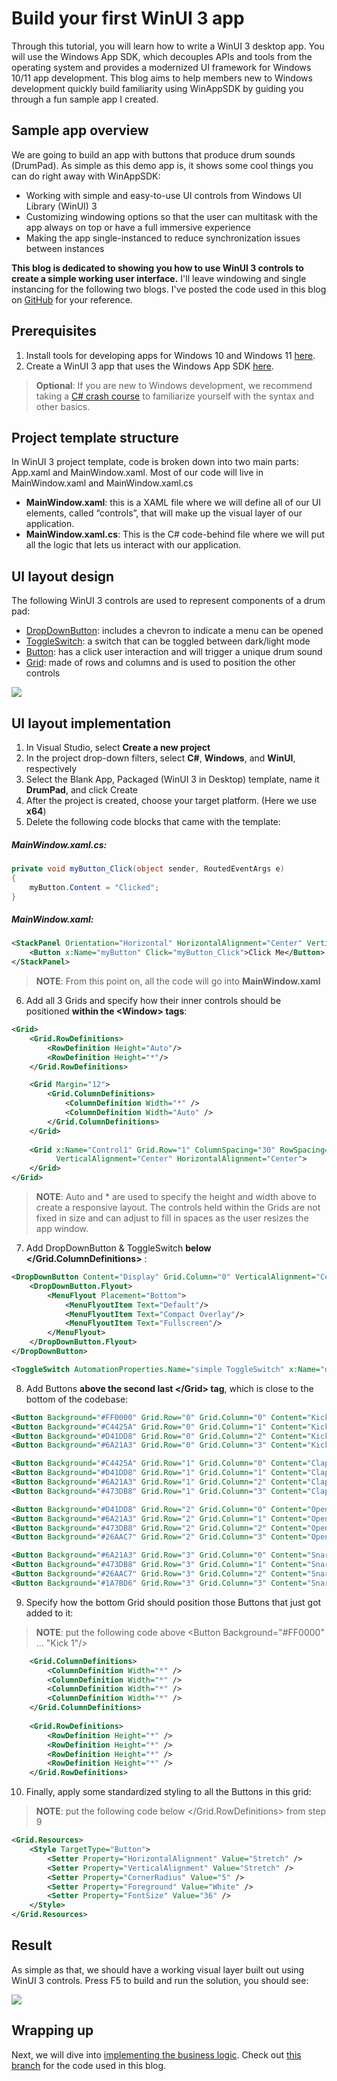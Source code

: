 # Build your first WinUI 3 app
Through this tutorial, you will learn how to write a WinUI 3 desktop app. You will use the Windows App SDK, which decouples APIs and tools from the operating system and provides a modernized UI framework for Windows 10/11 app development. This blog aims to help members new to Windows development quickly build familiarity using WinAppSDK by guiding you through a fun sample app I created. 



## Sample app overview
We are going to build an app with buttons that produce drum sounds (DrumPad). As simple as this demo app is, it shows some cool things you can do right away with WinAppSDK:
* Working with simple and easy-to-use UI controls from Windows UI Library (WinUI) 3
* Customizing windowing options so that the user can multitask with the app always on top or have a full immersive experience 
* Making the app single-instanced to reduce synchronization issues between instances 

**This blog is dedicated to showing you how to use WinUI 3 controls to create a simple working user interface.** I'll leave windowing and single instancing for the following two blogs. I've posted the code used in this blog on [GitHub](https://github.com/jingwei-a-zhang/WinAppSDK-DrumPad/tree/b748f19d15fd7b3df10e24ebf5bb6a03bec6ada7) for your reference.

## Prerequisites 
1. Install tools for developing apps for Windows 10 and Windows 11 [here](https://docs.microsoft.com/en-us/windows/apps/windows-app-sdk/set-up-your-development-environment?tabs=vs-2022).
2. Create a WinUI 3 app that uses the Windows App SDK [here](https://docs.microsoft.com/en-us/windows/apps/winui/winui3/create-your-first-winui3-app?pivots=winui3-packaged-csharp).

> **Optional**: If you are new to Windows development, we recommend taking a [C# crash course](https://docs.microsoft.com/en-us/shows/CSharp-101/?WT.mc_id=Educationalcsharp-c9-scottha&page=1) to familiarize yourself with the syntax and other basics.

## Project template structure
In WinUI 3 project template, code is broken down into two main parts: App.xaml and MainWindow.xaml. Most of our code will live in MainWindow.xaml and MainWindow.xaml.cs
* **MainWindow.xaml**: this is a XAML file where we will define all of our UI elements, called “controls”, that will make up the visual layer of our application.
* **MainWindow.xaml.cs**: This is the C# code-behind file where we will put all the logic that lets us interact with our application.


## UI layout design
The following WinUI 3 controls are used to represent components of a drum pad:
* [DropDownButton](https://docs.microsoft.com/en-us/windows/winui/api/microsoft.ui.xaml.controls.dropdownbutton?view=winui-3.0): includes a chevron to indicate a menu can be opened
* [ToggleSwitch](https://docs.microsoft.com/en-us/windows/winui/api/microsoft.ui.xaml.controls.toggleswitch?view=winui-3.0): a switch that can be toggled between dark/light mode
* [Button](https://docs.microsoft.com/en-us/windows/winui/api/microsoft.ui.xaml.controls.button?view=winui-3.0): has a click user interaction and will trigger a unique drum sound
* [Grid](https://docs.microsoft.com/en-us/windows/winui/api/microsoft.ui.xaml.controls.grid?view=winui-3.0): made of rows and columns and is used to position the other controls


![](Group%20123.png)

## UI layout implementation
1.	In Visual Studio, select **Create a new project**
2.	In the project drop-down filters, select **C#**, **Windows**, and **WinUI**, respectively
3.	Select the Blank App, Packaged (WinUI 3 in Desktop) template, name it **DrumPad**, and click Create
4.  After the project is created, choose your target platform. (Here we use  **x64**)
5.	Delete the following code blocks that came with the template:

##### MainWindow.xaml.cs:

```csharp
private void myButton_Click(object sender, RoutedEventArgs e)
{
    myButton.Content = "Clicked";
}
```

##### MainWindow.xaml:
```xml
<StackPanel Orientation="Horizontal" HorizontalAlignment="Center" VerticalAlignment="Center">
    <Button x:Name="myButton" Click="myButton_Click">Click Me</Button>
</StackPanel>
```
> **NOTE**: From this point on, all the code will go into **MainWindow.xaml**

6.	Add all 3 Grids and specify how their inner controls should be positioned **within the \<Window> tags**:
```xml
<Grid>
    <Grid.RowDefinitions>
        <RowDefinition Height="Auto"/>
        <RowDefinition Height="*"/>
    </Grid.RowDefinitions>

    <Grid Margin="12">
        <Grid.ColumnDefinitions>
            <ColumnDefinition Width="*" />
            <ColumnDefinition Width="Auto" />
        </Grid.ColumnDefinitions>
    </Grid>
    
    <Grid x:Name="Control1" Grid.Row="1" ColumnSpacing="30" RowSpacing="12"
          VerticalAlignment="Center" HorizontalAlignment="Center">
    </Grid>
</Grid>
```

> **NOTE**: Auto and * are used to specify the height and width above to create a responsive layout. The controls held within the Grids are not fixed in size and can adjust to fill in spaces as the user resizes the app window. 

7.	Add DropDownButton & ToggleSwitch **below </Grid.ColumnDefinitions>** :

```xml
<DropDownButton Content="Display" Grid.Column="0" VerticalAlignment="Center" HorizontalAlignment="Left" Width="118" >
    <DropDownButton.Flyout>
        <MenuFlyout Placement="Bottom">
            <MenuFlyoutItem Text="Default"/>
            <MenuFlyoutItem Text="Compact Overlay"/>
            <MenuFlyoutItem Text="Fullscreen"/>
        </MenuFlyout>
    </DropDownButton.Flyout>
</DropDownButton>

<ToggleSwitch AutomationProperties.Name="simple ToggleSwitch" x:Name="dark_switch" Grid.Column="1" CornerRadius="3" VerticalAlignment="Center"  HorizontalAlignment="Right" MinWidth="0" HorizontalContentAlignment="Center" VerticalContentAlignment="Center" />
```



8.	Add Buttons **above the second last \</Grid> tag**, which is close to the bottom of the codebase:

```xml
<Button Background="#FF0000" Grid.Row="0" Grid.Column="0" Content="Kick 1"/>
<Button Background="#C4425A" Grid.Row="0" Grid.Column="1" Content="Kick 2"/>
<Button Background="#D41DD8" Grid.Row="0" Grid.Column="2" Content="Kick 3"/>
<Button Background="#6A21A3" Grid.Row="0" Grid.Column="3" Content="Kick 4"/>

<Button Background="#C4425A" Grid.Row="1" Grid.Column="0" Content="Clap 1"/>
<Button Background="#D41DD8" Grid.Row="1" Grid.Column="1" Content="Clap 2"/>
<Button Background="#6A21A3" Grid.Row="1" Grid.Column="2" Content="Clap 3"/>
<Button Background="#473DB8" Grid.Row="1" Grid.Column="3" Content="Clap 4"/>

<Button Background="#D41DD8" Grid.Row="2" Grid.Column="0" Content="Open Hat 1"/>
<Button Background="#6A21A3" Grid.Row="2" Grid.Column="1" Content="Open Hat 2"/>
<Button Background="#473DB8" Grid.Row="2" Grid.Column="2" Content="Open Hat 3"/>
<Button Background="#26AAC7" Grid.Row="2" Grid.Column="3" Content="Open Hat 4"/>

<Button Background="#6A21A3" Grid.Row="3" Grid.Column="0" Content="Snare 1"/>
<Button Background="#473DB8" Grid.Row="3" Grid.Column="1" Content="Snare 2"/>
<Button Background="#26AAC7" Grid.Row="3" Grid.Column="2" Content="Snare 3"/>
<Button Background="#1A7BD6" Grid.Row="3" Grid.Column="3" Content="Snare 4"/>
```


9.	Specify how the bottom Grid should position those Buttons that just got added to it:
> **NOTE**: put the following code above \<Button Background="#FF0000" ... "Kick 1"/>
```xml
    <Grid.ColumnDefinitions>
        <ColumnDefinition Width="*" />
        <ColumnDefinition Width="*" />
        <ColumnDefinition Width="*" />
        <ColumnDefinition Width="*" />
    </Grid.ColumnDefinitions>
    
    <Grid.RowDefinitions>
        <RowDefinition Height="*" />
        <RowDefinition Height="*" />
        <RowDefinition Height="*" />
        <RowDefinition Height="*" />
    </Grid.RowDefinitions>
```


10.	Finally, apply some standardized styling to all the Buttons in this grid:
> **NOTE**: put the following code below \</Grid.RowDefinitions> from step 9
```xml
<Grid.Resources>
    <Style TargetType="Button">
        <Setter Property="HorizontalAlignment" Value="Stretch" />
        <Setter Property="VerticalAlignment" Value="Stretch" />
        <Setter Property="CornerRadius" Value="5" />
        <Setter Property="Foreground" Value="White" />
        <Setter Property="FontSize" Value="36" />
    </Style>
</Grid.Resources>
```

## Result
As simple as that, we should have a working visual layer built out using WinUI 3 controls. Press F5 to build and run the solution, you should see: 

![](image%204%20(1).png)

## Wrapping up
Next, we will dive into [implementing the business logic](https://github.com/jingwei-a-zhang/test-MDfiles/blob/main/t2.md). Check out [this branch](https://github.com/jingwei-a-zhang/WinAppSDK-DrumPad/tree/b748f19d15fd7b3df10e24ebf5bb6a03bec6ada7) for the code used in this blog.

  [1]: image%203%20(2).png
